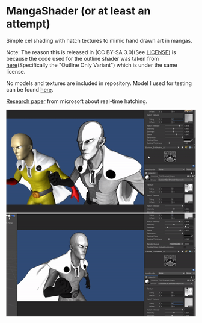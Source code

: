 # MangaShader (or at least an attempt)

Simple cel shading with hatch textures to mimic hand drawn art in mangas.

Note: The reason this is released in (CC BY-SA 3.0)(See [LICENSE](LICENSE.md)) is because the code used for the outline shader was taken from [here](http://wiki.unity3d.com/index.php?title=Silhouette-Outlined_Diffuse&oldid=17519)(Specifically the "Outline Only Variant") which is under the same license.

No models and textures are included in repository.
Model I used for testing can be found [here](https://sketchfab.com/3d-models/saitama-one-punch-man-ac98d8e938574fa0b466c1cb000a3bac).

[Research paper](http://hhoppe.com/hatching.pdf) from microsoft about real-time hatching.


![](ms1.gif)
![](ms2.gif)

